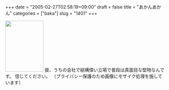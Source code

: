 +++
date = "2005-02-27T02:58:19+09:00"
draft = false
title = "あかんあかん"
categories = ["baka"]
slug = "1401"
+++

<img src="http://ieiriblog.jugem.jp/?image=4141" width="120" height="160" alt="" class="pict" />
彼、うちの会社で結構偉い立場で普段は真面目な堅物なんです。
信じてください。
（プライバシー保護のため画像にモザイク処理を施しています）
